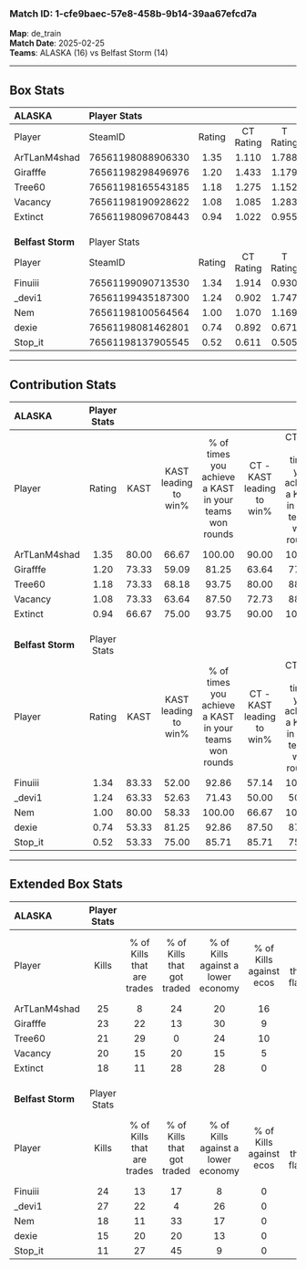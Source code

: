 ### Match ID: 1-cfe9baec-57e8-458b-9b14-39aa67efcd7a  
**Map**: de_train  
**Match Date**: 2025-02-25  
**Teams**: ALASKA (16) vs Belfast Storm (14)  

---  

## Box Stats  

| **ALASKA**        | Player Stats      |        |           |          |       |      |       |         |        |      |     |
| :- | :- | :-: | :-: | :-: | :-: | :-: | :-: | :-: | :-: | :-: | :-: |
| Player            | SteamID           | Rating | CT Rating | T Rating | KAST  | ADR  | Kills | Assists | Deaths | K/D  | HS% |
| ArTLanM4shad      | 76561198088906330 |  1.35  |   1.110   |  1.788   | 80.00 | 83.1 |  25   |    6    |   17   | 1.47 | 44  |
| Girafffe          | 76561198298496976 |  1.20  |   1.433   |  1.179   | 73.33 | 80.0 |  23   |    8    |   19   | 1.21 | 65  |
| Tree60            | 76561198165543185 |  1.18  |   1.275   |  1.152   | 73.33 | 67.2 |  21   |    3    |   14   | 1.50 | 52  |
| Vacancy           | 76561198190928622 |  1.08  |   1.085   |  1.283   | 73.33 | 85.1 |  20   |   14    |   23   | 0.87 | 35  |
| Extinct           | 76561198096708443 |  0.94  |   1.022   |  0.955   | 66.67 | 74.9 |  18   |    8    |   22   | 0.82 | 61  |
|                   |                   |        |           |          |       |      |       |         |        |      |     |
|                   |                   |        |           |          |       |      |       |         |        |      |     |
|                   |                   |        |           |          |       |      |       |         |        |      |     |
| **Belfast Storm** | Player Stats      |        |           |          |       |      |       |         |        |      |     |
| Player            | SteamID           | Rating | CT Rating | T Rating | KAST  | ADR  | Kills | Assists | Deaths | K/D  | HS% |
| Finuiii           | 76561199090713530 |  1.34  |   1.914   |  0.930   | 83.33 | 96.6 |  24   |   12    |   21   | 1.14 | 66  |
| _devi1            | 76561199435187300 |  1.24  |   0.902   |  1.747   | 63.33 | 90.6 |  27   |    1    |   20   | 1.35 | 37  |
| Nem               | 76561198100564564 |  1.00  |   1.070   |  1.169   | 80.00 | 68.5 |  18   |    8    |   23   | 0.78 | 61  |
| dexie             | 76561198081462801 |  0.74  |   0.892   |  0.671   | 53.33 | 60.7 |  15   |    4    |   20   | 0.75 | 26  |
| Stop_it           | 76561198137905545 |  0.52  |   0.611   |  0.505   | 53.33 | 45.9 |  11   |    5    |   23   | 0.48 | 63  |
---  

## Contribution Stats  

| **ALASKA**        | Player Stats |       |                      |                                                        |                           |                                                             |                          |                                                            |
| :- | :-: | :-: | :-: | :-: | :-: | :-: | :-: | :-: |
| Player            |    Rating    | KAST  | KAST leading to win% | % of times you achieve a KAST in your teams won rounds | CT - KAST leading to win% | CT - % of times you achieve a KAST in your teams won rounds | T - KAST leading to win% | T - % of times you achieve a KAST in your teams won rounds |
| ArTLanM4shad      |     1.35     | 80.00 |        66.67         |                         100.00                         |           90.00           |                           100.00                            |          50.00           |                           100.00                           |
| Girafffe          |     1.20     | 73.33 |        59.09         |                         81.25                          |           63.64           |                            77.78                            |          54.55           |                           85.71                            |
| Tree60            |     1.18     | 73.33 |        68.18         |                         93.75                          |           80.00           |                            88.89                            |          58.33           |                           100.00                           |
| Vacancy           |     1.08     | 73.33 |        63.64         |                         87.50                          |           72.73           |                            88.89                            |          54.55           |                           85.71                            |
| Extinct           |     0.94     | 66.67 |        75.00         |                         93.75                          |           90.00           |                           100.00                            |          60.00           |                           85.71                            |
|                   |              |       |                      |                                                        |                           |                                                             |                          |                                                            |
|                   |              |       |                      |                                                        |                           |                                                             |                          |                                                            |
|                   |              |       |                      |                                                        |                           |                                                             |                          |                                                            |
| **Belfast Storm** | Player Stats |       |                      |                                                        |                           |                                                             |                          |                                                            |
| Player            |    Rating    | KAST  | KAST leading to win% | % of times you achieve a KAST in your teams won rounds | CT - KAST leading to win% | CT - % of times you achieve a KAST in your teams won rounds | T - KAST leading to win% | T - % of times you achieve a KAST in your teams won rounds |
| Finuiii           |     1.34     | 83.33 |        52.00         |                         92.86                          |           57.14           |                           100.00                            |          45.45           |                           83.33                            |
| _devi1            |     1.24     | 63.33 |        52.63         |                         71.43                          |           50.00           |                            50.00                            |          54.55           |                           100.00                           |
| Nem               |     1.00     | 80.00 |        58.33         |                         100.00                         |           66.67           |                           100.00                            |          50.00           |                           100.00                           |
| dexie             |     0.74     | 53.33 |        81.25         |                         92.86                          |           87.50           |                            87.50                            |          75.00           |                           100.00                           |
| Stop_it           |     0.52     | 53.33 |        75.00         |                         85.71                          |           85.71           |                            75.00                            |          66.67           |                           100.00                           |
---  

## Extended Box Stats  

| **ALASKA**        | Player Stats |                            |                            |                                    |                         |                              |                                 |        |                             |                                     |                          |                               |                            |
| :- | :-: | :-: | :-: | :-: | :-: | :-: | :-: | :-: | :-: | :-: | :-: | :-: | :-: |
| Player            |    Kills     | % of Kills that are trades | % of Kills that got traded | % of Kills against a lower economy | % of Kills against ecos | % of Kills that are flawless | % of Kills that are close duels | Deaths | % of Deaths that get traded | % of Deaths against a lower economy | % of Deaths against ecos | % of Deaths that are flawless | % of Deaths that are close |
| ArTLanM4shad      |      25      |             8              |             24             |                 20                 |           16            |              64              |                0                |   17   |             29              |                 18                  |            6             |              71               |             0              |
| Girafffe          |      23      |             22             |             13             |                 30                 |            9            |              61              |                4                |   19   |             26              |                 16                  |            5             |              53               |             0              |
| Tree60            |      21      |             29             |             0              |                 24                 |           10            |              67              |                5                |   14   |             14              |                 29                  |            7             |              71               |             0              |
| Vacancy           |      20      |             15             |             20             |                 15                 |            5            |              55              |                0                |   23   |             22              |                 17                  |            4             |              39               |             0              |
| Extinct           |      18      |             11             |             28             |                 28                 |            0            |              72              |                6                |   22   |              9              |                 18                  |            5             |              64               |             5              |
|                   |              |                            |                            |                                    |                         |                              |                                 |        |                             |                                     |                          |                               |                            |
|                   |              |                            |                            |                                    |                         |                              |                                 |        |                             |                                     |                          |                               |                            |
|                   |              |                            |                            |                                    |                         |                              |                                 |        |                             |                                     |                          |                               |                            |
| **Belfast Storm** | Player Stats |                            |                            |                                    |                         |                              |                                 |        |                             |                                     |                          |                               |                            |
| Player            |    Kills     | % of Kills that are trades | % of Kills that got traded | % of Kills against a lower economy | % of Kills against ecos | % of Kills that are flawless | % of Kills that are close duels | Deaths | % of Deaths that get traded | % of Deaths against a lower economy | % of Deaths against ecos | % of Deaths that are flawless | % of Deaths that are close |
| Finuiii           |      24      |             13             |             17             |                 8                  |            0            |              67              |                0                |   21   |             19              |                 14                  |            0             |              57               |             5              |
| _devi1            |      27      |             22             |             4              |                 26                 |            0            |              56              |                4                |   20   |             20              |                 10                  |            0             |              65               |             0              |
| Nem               |      18      |             11             |             33             |                 17                 |            0            |              56              |                0                |   23   |             26              |                  9                  |            0             |              57               |             4              |
| dexie             |      15      |             20             |             20             |                 13                 |            0            |              60              |                0                |   20   |             10              |                 15                  |            0             |              85               |             5              |
| Stop_it           |      11      |             27             |             45             |                 9                  |            0            |              45              |                0                |   23   |              9              |                  9                  |            0             |              57               |             0              |
